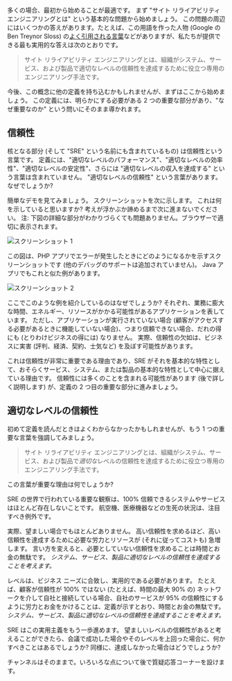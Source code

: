 多くの場合、最初から始めることが最適です。 まず "サイト リライアビリティ エンジニアリングとは" という基本的な問題から始めましょう。
この問題の周辺にはいくつかの答えがあります。たとえば、この用語を作った人物 (Google の Ben Treynor Sloss) の[よく引用される言葉](https://landing.google.com/sre/book/chapters/introduction.html)などがありますが、私たちが提供できる最も実用的な答えは次のとおりです。

> サイト リライアビリティ エンジニアリングとは、組織がシステム、サービス、および製品で適切なレベルの信頼性を達成するために役立つ専用のエンジニアリング手法です。

今後、この概念に他の定義を持ち込むかもしれませんが、まずはここから始めましょう。 この定義には、明らかにする必要がある 2 つの重要な部分があり、"なぜ重要なのか" という問いにそのまま導かれます。

## <a name="reliability"></a>信頼性

核となる部分 (そして "SRE" という名前にも含まれているもの) は信頼性という言葉です。 定義には、"適切なレベルのパフォーマンス"、"適切なレベルの効率性"、"適切なレベルの安定性"、さらには "適切なレベルの収入を達成する" という言葉は含まれていません。 "適切なレベルの信頼性" という言葉があります。 なぜでしょうか?

簡単なデモを見てみましょう。 スクリーンショットを次に示します。 これは何を示していると思いますか? 考えが浮かぶか諦めるまで次に進まないでください。 注: 下図の詳細な部分がわかりづらくても問題ありません。ブラウザーで適切に表示されます。

   ![スクリーンショット 1](../media/02_blank-screenshot.png)

この図は、PHP アプリでエラーが発生したときにどのようになるかを示すスクリーンショットです (他のデバッグのサポートは追加されていません)。 Java アプリでもこれと似た例があります。

   ![スクリーンショット 2](../media/02_java-screenshot.png)

ここでこのような例を紹介しているのはなぜでしょうか? それぞれ、業務に膨大な時間、エネルギー、リソースがかかる可能性があるアプリケーションを表しています。 ただし、アプリケーションが実行されていない場合 (顧客がアクセスする必要があるときに機能していない場合)、つまり信頼できない場合、だれの得にも (とりわけビジネスの得には) なりません。 実際、信頼性の欠如は、ビジネスに実害 (評判、経済、契約、士気など) を及ぼす可能性があります。

これは信頼性が非常に重要である理由であり、SRE がそれを基本的な特性として、おそらくサービス、システム、または製品の基本的な特性として中心に据えている理由です。 信頼性には多くのことを含まれる可能性があります (後で詳しく説明します) が、定義の 2 つ目の重要な部分に進みましょう。

## <a name="appropriate-levels-of-reliability"></a>適切なレベルの信頼性

初めて定義を読んだときはよくわからなかったかもしれませんが、もう 1 つの重要な言葉を強調してみましょう。

> サイト リライアビリティ エンジニアリングとは、組織がシステム、サービス、および製品で*適切な*レベルの信頼性を達成するために役立つ専用のエンジニアリング手法です。

この言葉が重要な理由は何でしょうか?

SRE の世界で行われている重要な観察は、100% 信頼できるシステムやサービスはほとんど存在しないことです。 航空機、医療機器などの生死の状況は、注目すべき例外です。

実際、望ましい場合でもほとんどありません。 高い信頼性を求めるほど、高い信頼性を達成するために必要な労力とリソースが (それに従ってコストも) 急増します。 言い方を変えると、必要としていない信頼性を求めることは時間とお金の無駄です。 _システム、サービス、製品に適切なレベルの信頼性を達成することを考えます。_ 

レベルは、ビジネス ニーズに合致し、実用的である必要があります。 たとえば、顧客が信頼性が 100% ではない (たとえば、時間の最大 90% の) ネットワークを介して自社と接続している場合、自社のサービスが 95% の信頼性にするように労力とお金をかけることは、定義が示すとおり、時間とお金の無駄です。 _システム、サービス、製品に適切なレベルの信頼性を達成することを考えます。_

SRE はこの実用主義をもう一歩進めます。 望ましいレベルの信頼性があると考えることができたら、会議で成功した場合やそのレベルを上回った場合に、何かすべきことはあるでしょうか? 同様に、達成しなかった場合はどうでしょうか?

チャンネルはそのままで。いろいろな点について後で質疑応答コーナーを設けます。
